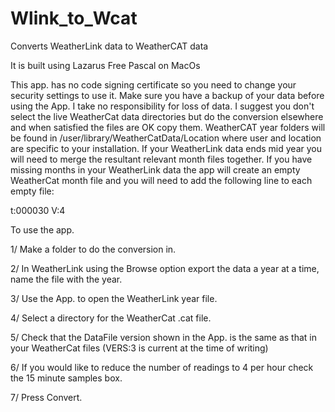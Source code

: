 # Wlink_to_Wcat
Converts WeatherLink data to WeatherCAT data

It is built using Lazarus Free Pascal on MacOs

This app. has no code signing certificate so you need to change your security settings to use it.
Make sure you have a backup of your data before using the App. I take no responsibility for loss of data. I suggest you don't select the live WeatherCat data directories but do the conversion elsewhere and when satisfied the files are OK copy them. WeatherCAT year folders will be found in /user/library/WeatherCatData/Location where user and location are specific to your installation. If your WeatherLink data ends mid year you will need to merge the resultant relevant month files together.
If you have missing months in your WeatherLink data the app will create an empty WeatherCat month file and you will need to add the following line to each empty file:

t:000030 V:4

To use the app.

1/ Make a folder to do the conversion in.

2/ In WeatherLink using the Browse option export the data a year at a time, name the file with the year.

3/ Use the App. to open the WeatherLink year file.

4/ Select a directory for the WeatherCat .cat file.

5/ Check that the DataFile version shown in the App. is the same as that in your WeatherCat files (VERS:3 is current at the time of writing)

6/ If you would like to reduce the number of readings to 4 per hour check the 15 minute samples box.

7/ Press Convert.
